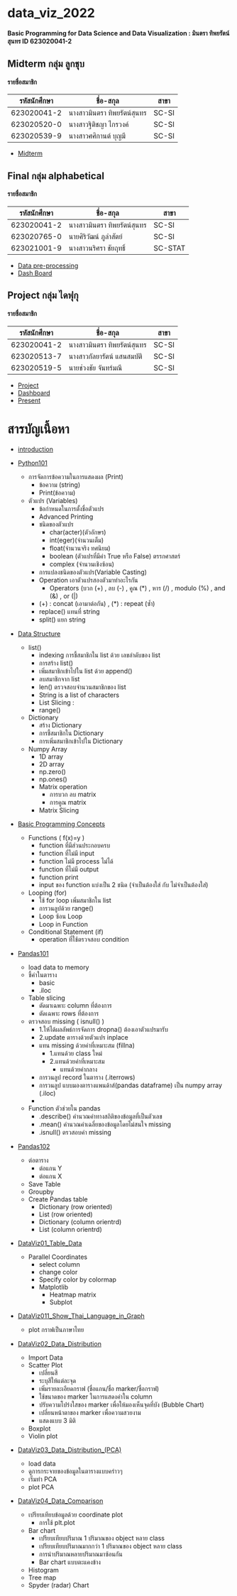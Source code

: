 # data_viz_2022
#### Basic Programming for Data Science and Data Visualization : มินตรา ทิพยรัตน์สุนทร ID 623020041-2


## Midterm กลุ่ม ลูกชุบ
#### รายชื่อสมาชิก
| รหัสนักศึกษา | ชื่อ-สกุล | สาขา |
| ----------- | ----------- |----------- |
| 623020041-2 | นางสาวมินตรา ทิพยรัตน์สุนทร | SC-SI |
| 623020520-0 | นางสาวฐิติชญา ไกรวงค์ | SC-SI |
| 623020539-9 | นางสาวศศิกานต์ บุญมี | SC-SI |
* [Midterm](https://github.com/mintra-tippayaratsontorn/data_viz_2022/blob/main/BasicPython%26DataViz_midterm2022.ipynb)

## Final กลุ่ม alphabetical
#### รายชื่อสมาชิก
| รหัสนักศึกษา | ชื่อ-สกุล | สาขา |
| ----------- | ----------- |----------- |
| 623020041-2 | นางสาวมินตรา ทิพยรัตน์สุนทร | SC-SI |
| 623020765-0 | นายศิริวัฒน์ ภูลำสัตย์ | SC-SI |
| 623021001-9 | นางสาวนริศรา ชัยฤทธิ์ | SC-STAT |
* [Data pre-processing](https://github.com/mintra-tippayaratsontorn/data_viz_2022/blob/main/FinalExam_DataViz.ipynb)
* [Dash Board](https://datastudio.google.com/u/1/reporting/2e5e6fec-b0f3-4862-ba0c-be48787ec82d/page/XwDqC)

## Project กลุ่ม ไดฟุกุ
#### รายชื่อสมาชิก
| รหัสนักศึกษา | ชื่อ-สกุล | สาขา |
| ----------- | ----------- |----------- |
| 623020041-2 | นางสาวมินตรา ทิพยรัตน์สุนทร | SC-SI |
| 623020513-7 | นางสาวกัลยารัตน์ แสนสมบัติ | SC-SI |
| 623020519-5 | นายช่วงชัย จันทร์มณี | SC-SI |
* [Project](https://github.com/mintra-tippayaratsontorn/data_viz_2022/blob/main/BasicPython%26DataViz_midterm2022.ipynb)
* [Dashboard](https://datastudio.google.com/reporting/ccc6501a-2003-44b7-bead-2e13730f3983)
* [Present](https://www.canva.com/design/DAE75VGQkIU/pV528FS-2Kc4RgLz6GPD4g/edit?utm_content=DAE75VGQkIU&utm_campaign=designshare&utm_medium=link2&utm_source=sharebutton)

# สารบัญเนื้อหา
* [introduction](https://github.com/mintra-tippayaratsontorn/data_viz_2022/blob/main/Intro0.ipynb)
* [Python101](https://github.com/mintra-tippayaratsontorn/data_viz_2022/blob/main/Python101.ipynb)
  * การจัดการข้อความในการแสดงผล (Print)
    * ข้อความ (string)
    * Print(ข้อความ)
  * ตัวแปร (Variables)
    * ข้อกำหนดในการตั้งชื่อตัวแปร
    * Advanced Printing
    * ชนิดของตัวแปร
      * char(acter)(ตัวอักษร)
      * int(eger)(จำนวนเต็ม)
      * float(จำนวนจริง ทศนิยม)
      * boolean (ตัวแปรที่มีค่า True หรือ False) ตรรกศาสตร์
      * complex (จำนวนเชิงซ้อน)
    * การแปลงชนิดของตัวแปร(Variable Casting)
    * Operation เอาตัวแปรสองตัวมาทำอะไรกัน
      * Operators (บวก (+) , ลบ (-) , คูณ (*) , หาร (/) , modulo (%) , and (&) , or (|)
    * (+) : concat (เอามาต่อกัน) , (*) : repeat (ซ้ำ)
    * replace() แทนที่ string
    * split() แยก string


* [Data Structure](https://github.com/mintra-tippayaratsontorn/data_viz_2022/blob/main/Data_Structure.ipynb)
  * list()
    * indexing การชี้สมาชิกใน list ด้วย เลขลำดับของ list
    * การสร้าง list()
    * เพิ่มสมาชิกเข้าไปใน list ด้วย append()
    * ลบสมาชิกจาก list
    * len() ตรวจสอบจำนวนสมาชิกของ list
    * String is a list of characters
    * List Slicing :
    * range()
  * Dictionary
    * สร้าง Dictionary
    * การชี้สมาชิกใน Dictionary
    * การเพิ่มสมาชิกเข้าไปใน Dictionary
  * Numpy Array
    * 1D array
    * 2D array
    * np.zero()
    * np.ones()
    * Matrix operation
      * การบวก ลบ matrix
      * การคูณ matrix
    * Matrix Slicing


* [Basic Programming Concepts](https://github.com/mintra-tippayaratsontorn/data_viz_2022/blob/main/Basic_Programming_Concepts.ipynb)
  * Functions ( f(x)=y )
    * function ที่มีส่วนประกอบครบ
    * function ที่ไม่มี input
    * function ไม่มี process ไม่ได้
    * function ที่ไม่มี output
    * function print
    * input ของ function แบ่งเป็น 2 ชนิด (จำเป็นต้องใส่ กับ ไม่จำเป็นต้องใส่)
  * Looping (for)
    * ใช้ for loop เพิ่มสมาชิกใน list
    * การวนลูปด้วย range()
    * Loop ซ้อน Loop
    * Loop in Function
  * Conditional Statement (if)
    * operation ที่ใช้ตรวจสอบ condition


* [Pandas101](https://github.com/mintra-tippayaratsontorn/data_viz_2022/blob/main/Pandas101.ipynb)
  * load data to memory
  * ชี้ค่าในตาราง
    * basic
    * .iloc
  * Table slicing
    * ตัดมาเฉพาะ column ที่ต้องการ
    * ตัดเฉพาะ rows ที่ต้องการ
  * ตรวจสอบ missing ( isnull() )
    * 1.ให้ได้ผลลัพธ์การจัดการ dropna() ต้องเอาตัวแปรมารับ
    * 2.update ตารางด้วยตัวแปร  inplace
    * แทน missing ด้วยค่าที่เหมาะสม (fillna)
      * 1.แทนด้วย class ใหม่
      * 2.แทนด้วยค่าที่เหมาะสม
        * แทนด้วยค่ากลาง
     * การวนลูป record ในตาราง (.iterrows)
     * การวนลูป แบบมองตารางแพนด้าส์(pandas dataframe) เป็น numpy array (.iloc)
     * 
  * Function ตัวช่วยใน pandas
    * .describe() คำนวณค่าทางสถิติของข้อมูลที่เป็นตัวเลข
    * .mean() คำนวณค่าเฉลี่ยของข้อมูลโดยไม่สนใจ missing
    * .isnull() ตรวสอบค่า missing

* [Pandas102](https://github.com/mintra-tippayaratsontorn/data_viz_2022/blob/main/Pandas102.ipynb)
  * ต่อตาราง
    * ต่อแกน Y
    * ต่อแกน X
  * Save Table
  * Groupby
  * Create Pandas table
    * Dictionary (row oriented)
    * List (row oriented)
    * Dictionary (column orientrd)
    * List (column orientrd)

* [DataViz01_Table_Data](https://github.com/mintra-tippayaratsontorn/data_viz_2022/blob/main/DataViz01_Table_Data.ipynb)
  * Parallel Coordinates
    * select column
    * change color
    * Specify color by colormap
    * Matplotlib
      * Heatmap matrix
      * Subplot

* [DataViz011_Show_Thai_Language_in_Graph](https://github.com/mintra-tippayaratsontorn/data_viz_2022/blob/main/DataViz011_Show_Thai_Language_in_Graph.ipynb)
  * plot กราฟเป็นภาษาไทย

* [DataViz02_Data_Distribution](https://github.com/mintra-tippayaratsontorn/data_viz_2022/blob/main/DataViz02_Data_Distribution.ipynb)
  * Import Data
  * Scatter Plot
    * เปลี่ยนสี
    * ระบุสีให้แต่ละจุด
    * เพิ่มรายละเอียดกราฟ (ชื่อแกน/ชื่อ marker/ชื่อกราฟ)
    * ใช้ขนาดของ marker ในการแสดงค่าใน column
    * ปรับความโปร่งใสของ marker เพื่อให้มองเห็นจุดที่บัง (Bubble Chart)
    * เปลี่ยนหน้าตาของ marker เพื่อความสวยงาม
    * แสดงแบบ 3 มิติ
  * Boxplot
  * Violin plot

* [DataViz03_Data_Distribution_(PCA)](https://github.com/mintra-tippayaratsontorn/data_viz_2022/blob/main/DataViz03_Data_Distribution_(PCA).ipynb)
  * load data
  * ดูการกระจายของข้อมูลในตารางแบบคร่าวๆ
  * เริ่มทำ PCA
  * plot PCA

* [DataViz04_Data_Comparison](https://github.com/mintra-tippayaratsontorn/data_viz_2022/blob/main/DataViz04_Data_Comparison.ipynb)
  * เปรียบเทียบข้อมูลด้วย coordinate plot
    * การใช้ plt.plot
  * Bar chart
    * เปรียบเทียบปริมาณ 1 ปริมาณของ object หลาย class
    * เปรียบเทียบปริมาณมากกว่า 1 ปริมาณของ object หลาย class
    * การนำปริมาณหลายปริมาณมาซ้อนกัน
    * Bar chart แบบตะแคงข้าง
  * Histogram
  * Tree map
  * Spyder (radar) Chart
